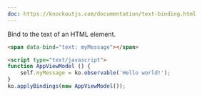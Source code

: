 ```yaml
---
doc: https://knockoutjs.com/documentation/text-binding.html
---
```


Bind to the text of an HTML element.

```html
<span data-bind="text: myMessage"></span>

<script type="text/javascript">
function AppViewModel () {
    self.myMessage = ko.observable('Hello world!');
}
ko.applyBindings(new AppViewModel());
```
